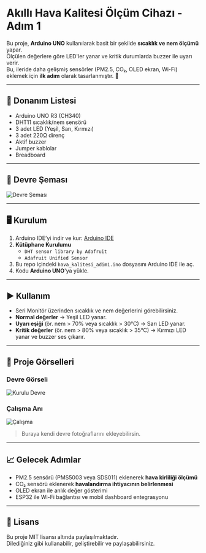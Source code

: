 # Akıllı Hava Kalitesi Ölçüm Cihazı - Adım 1

Bu proje, **Arduino UNO** kullanılarak basit bir şekilde **sıcaklık ve nem ölçümü** yapar.  
Ölçülen değerlere göre LED'ler yanar ve kritik durumlarda buzzer ile uyarı verir.  
Bu, ileride daha gelişmiş sensörler (PM2.5, CO₂, OLED ekran, Wi-Fi) eklemek için **ilk adım** olarak tasarlanmıştır. 🚀

---

## 🔧 Donanım Listesi
- Arduino UNO R3 (CH340)
- DHT11 sıcaklık/nem sensörü
- 3 adet LED (Yeşil, Sarı, Kırmızı)
- 3 adet 220Ω direnç
- Aktif buzzer
- Jumper kablolar
- Breadboard

---

## 🔌 Devre Şeması

![Devre Şeması]()


---

## 🖥️ Kurulum
1. Arduino IDE’yi indir ve kur: [Arduino IDE](https://www.arduino.cc/en/software)  
2. **Kütüphane Kurulumu**  
   - `DHT sensor library by Adafruit`
   - `Adafruit Unified Sensor`  
3. Bu repo içindeki `hava_kalitesi_adim1.ino` dosyasını Arduino IDE ile aç.  
4. Kodu **Arduino UNO**'ya yükle.  

---

## ▶️ Kullanım
- Seri Monitör üzerinden sıcaklık ve nem değerlerini görebilirsiniz.  
- **Normal değerler** → Yeşil LED yanar.  
- **Uyarı eşiği** (ör. nem > 70% veya sıcaklık > 30°C) → Sarı LED yanar.  
- **Kritik değerler** (ör. nem > 80% veya sıcaklık > 35°C) → Kırmızı LED yanar ve buzzer ses çıkarır.  

---

## 📸 Proje Görselleri

### Devre Görseli
![Kurulu Devre](images/devre_foto.jpg)

### Çalışma Anı
![Çalışma](images/calisma.jpg)

> Buraya kendi devre fotoğraflarını ekleyebilirsin.  

---

## 📈 Gelecek Adımlar
- PM2.5 sensörü (PMS5003 veya SDS011) eklenerek **hava kirliliği ölçümü**
- CO₂ sensörü eklenerek **havalandırma ihtiyacının belirlenmesi**
- OLED ekran ile anlık değer gösterimi
- ESP32 ile Wi-Fi bağlantısı ve mobil dashboard entegrasyonu

---

## 📝 Lisans
Bu proje MIT lisansı altında paylaşılmaktadır.  
Dilediğiniz gibi kullanabilir, geliştirebilir ve paylaşabilirsiniz.
